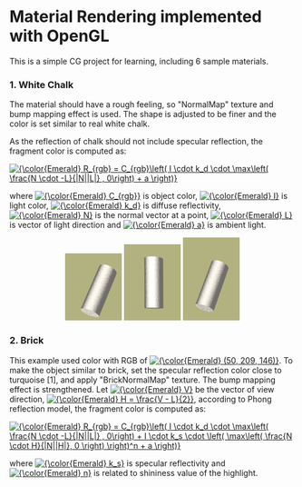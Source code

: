 # Material Rendering implemented with OpenGL
This is a simple CG project for learning, including 6 sample materials.

### 1. White Chalk

The material should have a rough feeling, so "NormalMap" texture and bump mapping effect is used. The shape is adjusted to be finer and the color is set similar to real white chalk.

As the reflection of chalk should not include specular reflection, the fragment color is computed as:

<a href="https://www.codecogs.com/eqnedit.php?latex={\color{Emerald}&space;R_{rgb}&space;=&space;C_{rgb}\left(&space;I&space;\cdot&space;k_d&space;\cdot&space;\max\left(&space;\frac{N&space;\cdot&space;-L}{|N||L|}&space;,&space;0\right)&space;&plus;&space;a&space;\right)}" target="_blank"><img src="https://latex.codecogs.com/svg.latex?{\color{Emerald}&space;R_{rgb}&space;=&space;C_{rgb}\left(&space;I&space;\cdot&space;k_d&space;\cdot&space;\max\left(&space;\frac{N&space;\cdot&space;-L}{|N||L|}&space;,&space;0\right)&space;&plus;&space;a&space;\right)}" title="{\color{Emerald} R_{rgb} = C_{rgb}\left( I \cdot k_d \cdot \max\left( \frac{N \cdot -L}{|N||L|} , 0\right) + a \right)}" /></a>

where <a href="https://www.codecogs.com/eqnedit.php?latex=\inline&space;{\color{Emerald}&space;C_{rgb}}" target="_blank"><img src="https://latex.codecogs.com/svg.latex?\inline&space;{\color{Emerald}&space;C_{rgb}}" title="{\color{Emerald} C_{rgb}}" /></a> is object color, <a href="https://www.codecogs.com/eqnedit.php?latex=\inline&space;{\color{Emerald}&space;I}" target="_blank"><img src="https://latex.codecogs.com/svg.latex?\inline&space;{\color{Emerald}&space;I}" title="{\color{Emerald} I}" /></a> is light color, <a href="https://www.codecogs.com/eqnedit.php?latex=\inline&space;{\color{Emerald}&space;k_d}" target="_blank"><img src="https://latex.codecogs.com/svg.latex?\inline&space;{\color{Emerald}&space;k_d}" title="{\color{Emerald} k_d}" /></a> is diffuse reflectivity, <a href="https://www.codecogs.com/eqnedit.php?latex=\inline&space;{\color{Emerald}&space;N}" target="_blank"><img src="https://latex.codecogs.com/svg.latex?\inline&space;{\color{Emerald}&space;N}" title="{\color{Emerald} N}" /></a> is the normal vector at a point, <a href="https://www.codecogs.com/eqnedit.php?latex=\inline&space;{\color{Emerald}&space;L}" target="_blank"><img src="https://latex.codecogs.com/svg.latex?\inline&space;{\color{Emerald}&space;L}" title="{\color{Emerald} L}" /></a> is vector of light direction and <a href="https://www.codecogs.com/eqnedit.php?latex=\inline&space;{\color{Emerald}&space;a}" target="_blank"><img src="https://latex.codecogs.com/svg.latex?\inline&space;{\color{Emerald}&space;a}" title="{\color{Emerald} a}" /></a> is ambient light.

<p align="middle"><img src="imgs/whiteChalk1.png" alt="whiteChalk" width=100>&nbsp<img src="imgs/whiteChalk2.png" alt="whiteChalk" width=100>&nbsp<img src="imgs/whiteChalk3.png" alt="whiteChalk" width=100></p>

### 2. Brick

This example used color with RGB of <a href="https://www.codecogs.com/eqnedit.php?latex=\inline&space;{\color{Emerald}&space;(50,&space;209,&space;146)}" target="_blank"><img src="https://latex.codecogs.com/svg.latex?\inline&space;{\color{Emerald}&space;(50,&space;209,&space;146)}" title="{\color{Emerald} (50, 209, 146)}" /></a>. To make the object similar to brick, set the specular reflection color close to turquoise [1], and apply "BrickNormalMap" texture. The bump mapping effect is strengthened. Let <a href="https://www.codecogs.com/eqnedit.php?latex=\inline&space;{\color{Emerald}&space;V}" target="_blank"><img src="https://latex.codecogs.com/svg.latex?\inline&space;{\color{Emerald}&space;V}" title="{\color{Emerald} V}" /></a> be the vector of view direction, <a href="https://www.codecogs.com/eqnedit.php?latex=\inline&space;{\color{Emerald}&space;H&space;=&space;\frac{V&space;-&space;L}{2}}" target="_blank"><img src="https://latex.codecogs.com/svg.latex?\inline&space;{\color{Emerald}&space;H&space;=&space;\frac{V&space;-&space;L}{2}}" title="{\color{Emerald} H = \frac{V - L}{2}}" /></a>, according to Phong reflection model, the fragment color is computed as:

<a href="https://www.codecogs.com/eqnedit.php?latex={\color{Emerald}&space;R_{rgb}&space;=&space;C_{rgb}\left(&space;I&space;\cdot&space;k_d&space;\cdot&space;\max\left(&space;\frac{N&space;\cdot&space;-L}{|N||L|}&space;,&space;0\right)&space;&plus;&space;I&space;\cdot&space;k_s&space;\cdot&space;\left(&space;\max\left(&space;\frac{N&space;\cdot&space;H}{|N||H|},&space;0&space;\right)&space;\right)^n&space;&plus;&space;a&space;\right)}" target="_blank"><img src="https://latex.codecogs.com/svg.latex?{\color{Emerald}&space;R_{rgb}&space;=&space;C_{rgb}\left(&space;I&space;\cdot&space;k_d&space;\cdot&space;\max\left(&space;\frac{N&space;\cdot&space;-L}{|N||L|}&space;,&space;0\right)&space;&plus;&space;I&space;\cdot&space;k_s&space;\cdot&space;\left(&space;\max\left(&space;\frac{N&space;\cdot&space;H}{|N||H|},&space;0&space;\right)&space;\right)^n&space;&plus;&space;a&space;\right)}" title="{\color{Emerald} R_{rgb} = C_{rgb}\left( I \cdot k_d \cdot \max\left( \frac{N \cdot -L}{|N||L|} , 0\right) + I \cdot k_s \cdot \left( \max\left( \frac{N \cdot H}{|N||H|}, 0 \right) \right)^n + a \right)}" /></a>

where <a href="https://www.codecogs.com/eqnedit.php?latex=\inline&space;{\color{Emerald}&space;k_s}" target="_blank"><img src="https://latex.codecogs.com/svg.latex?\inline&space;{\color{Emerald}&space;k_s}" title="{\color{Emerald} k_s}" /></a> is specular reflectivity and <a href="https://www.codecogs.com/eqnedit.php?latex=\inline&space;{\color{Emerald}&space;n}" target="_blank"><img src="https://latex.codecogs.com/svg.latex?\inline&space;{\color{Emerald}&space;n}" title="{\color{Emerald} n}" /></a> is related to shininess value of the highlight.

